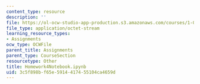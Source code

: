 ```yaml
---
content_type: resource
description: ''
file: https://ol-ocw-studio-app-production.s3.amazonaws.com/courses/1-022-introduction-to-network-models-fall-2018/3c5f898bf65e5914417455104ca4659d_Homework4Notebook.ipynb
file_type: application/octet-stream
learning_resource_types:
- Assignments
ocw_type: OCWFile
parent_title: Assignments
parent_type: CourseSection
resourcetype: Other
title: Homework4Notebook.ipynb
uid: 3c5f898b-f65e-5914-4174-55104ca4659d
---
```

